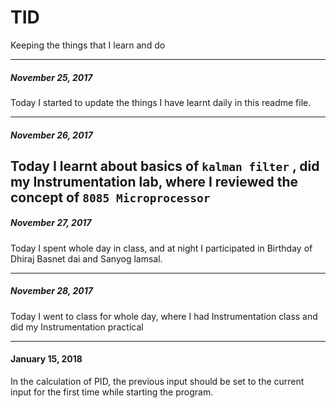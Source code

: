 # TID
Keeping the things that I learn and do

-----

##### November 25, 2017

Today I started to update the things I have learnt daily in this readme file.

-----
##### November 26, 2017

Today I learnt about basics of ```kalman filter``` , did my Instrumentation lab, where I reviewed the concept of ```8085 Microprocessor```    
-----
##### November 27, 2017

Today I spent whole day in class, and at night I participated in Birthday of Dhiraj Basnet dai and Sanyog lamsal.

-----
##### November 28, 2017

Today I went to class for whole day, where I had Instrumentation class and did my Instrumentation practical

-----

#### January 15, 2018
In the calculation of PID, the previous input should be set to the current input for the first time while starting the program.
